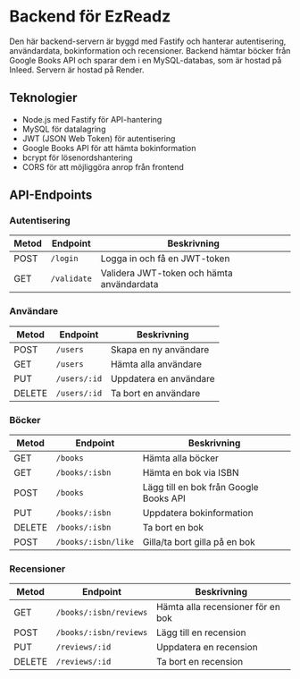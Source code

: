 # Backend för EzReadz

Den här backend-servern är byggd med Fastify och hanterar autentisering, användardata, bokinformation och recensioner. Backend hämtar böcker från Google Books API och sparar dem i en MySQL-databas, som är hostad på Inleed. Servern är hostad på Render.

## Teknologier

- Node.js med Fastify för API-hantering  
- MySQL för datalagring  
- JWT (JSON Web Token) för autentisering  
- Google Books API för att hämta bokinformation  
- bcrypt för lösenordshantering  
- CORS för att möjliggöra anrop från frontend  

## API-Endpoints

### Autentisering
| Metod | Endpoint     | Beskrivning                                   |
|------ |------------ |------------------------------------------------|
| POST  | `/login`    | Logga in och få en JWT-token                   |
| GET   | `/validate` | Validera JWT-token och hämta användardata      |

### Användare
| Metod  | Endpoint     | Beskrivning                                  |
|--------|--------------|----------------------------------------------|
| POST   | `/users`     | Skapa en ny användare                        |
| GET    | `/users`     | Hämta alla användare                         |
| PUT    | `/users/:id` | Uppdatera en användare                       |
| DELETE | `/users/:id` | Ta bort en användare                         |

### Böcker
| Metod  | Endpoint       | Beskrivning                                |
|--------|----------------|--------------------------------------------|
| GET    | `/books`       | Hämta alla böcker                          |
| GET    | `/books/:isbn` | Hämta en bok via ISBN                      |
| POST   | `/books`       | Lägg till en bok från Google Books API     |
| PUT    | `/books/:isbn` | Uppdatera bokinformation                   |
| DELETE | `/books/:isbn` | Ta bort en bok                             |
| POST   | `/books/:isbn/like` | Gilla/ta bort gilla på en bok         |

### Recensioner
| Metod  | Endpoint               | Beskrivning                        |
|--------|------------------------|------------------------------------|
| GET    | `/books/:isbn/reviews` | Hämta alla recensioner för en bok  |
| POST   | `/books/:isbn/reviews` | Lägg till en recension             |
| PUT    | `/reviews/:id`         | Uppdatera en recension             |
| DELETE | `/reviews/:id`         | Ta bort en recension               |

